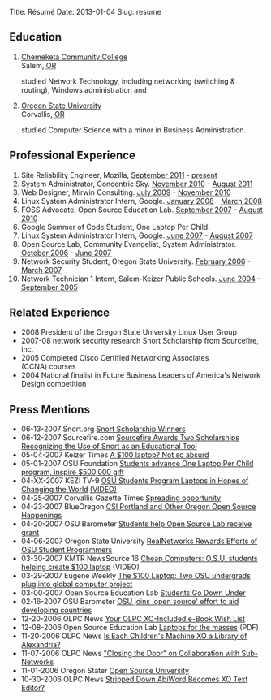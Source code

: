 Title: Résumé
Date: 2013-01-04
Slug: resume

Education
---------

<ol class="vcalendar">
  <li class="education vevent">
    <div class="summary vcard">
      <a class="url fn org" href="http://www.example.edu/">Chemeketa Community College</a>
      <div class="adr">
        <span class="locality">Salem</span>, 
        <abbr class="region" title="Oregon">OR</abbr>
      </div>
    <p>studied Network Technology, including networking (switching & routing), Windows administration and </p> 
    </div>
  </li>
  <li class="education vevent">
    <div class="summary vcard">
      <a class="url fn org" href="http://www.example.edu/">Oregon State University</a>
      <div class="adr">
        <span class="locality">Corvallis</span>, 
        <abbr class="region" title="Oregon">OR</abbr>
      </div>
      <p>studied Computer Science with a minor in Business Administration.</p>
    </div>
  </li>
</ol>

Professional Experience
-----------------------

<ol class="vcalendar">
  <li class="experience vevent">
    <span class="summary">Site Reliability Engineer</span>,
    <span class="location">Mozilla</span>,
    <abbr class="dtstart" title="2011-09-01">September 2011</abbr> - <abbr title="2013-01-01">present</abbr>
  </li>
  <li class="experience vevent">
    <span class="summary">System Administrator</span>,
    <span class="location">Concentric Sky</span>.
    <abbr class="dtstart" title="2010-19-01">November 2010</abbr> - <abbr title="2011-11-01">August 2011</abbr>
  </li>
  
  <li class="experience vevent">
    <span class="summary">Web Designer</span>,
    <span class="location">Mirwin Consulting</span>.
    <abbr class="dtstart" title="2009-07-01">July 2009</abbr> - <abbr title="2010-10-01">November 2010</abbr>
  </li>
  
  <li class="experience vevent">
    <span class="summary">Linux System Administrator Intern</span>,
    <span class="location">Google</span>.  
    <abbr class="dtstart" title="2008-01-01">January 2008</abbr> - <abbr title="2008-03-30">March 2008</abbr>
  </li>
  
  <li class="experience vevent">
    <span class="summary">FOSS Advocate</span>,
    <span class="location">Open Source Education Lab</span>.
    <abbr class="dtstart" title="2007-09-01">September 2007</abbr> - <abbr title="2010-08-01">August 2010</abbr>
  </li>
  
  <li class="experience vevent">
    <span class="summary">Google Summer of Code Student</span>,
    <span class="location">One Laptop Per Child</span>. 
  
  <li class="experience vevent">
    <span class="summary">Linux System Administrator Intern</span>,
    <span class="location">Google</span>.  
    <abbr class="dtstart" title="2007-06-01">June 2007</abbr> - <abbr title="2007-07-01">August 2007</abbr>
  </li>
  
  <li class="experience vevent">
    <span class="summary">Open Source Lab</span>, 
    <span class="location">Community Evangelist, System Administrator</span>.
    <abbr class="dtstart" title="2006-10-01">October 2006</abbr> - <abbr title="2007-06-01">June 2007</abbr>
  </li>

  <li class="experience vevent">
    <span class="summary">Network Security Student</span>,
    <span class="location">Oregon State University</span>.
    <abbr class="dtstart" title="2007-06-01">February 2006</abbr> - <abbr title="2007-03-01">March 2007</abbr>
  </li>
  
  <li class="experience vevent">
    <span class="summary">Network Technician 1 Intern</span>,
    <span class="location">Salem-Keizer Public Schools</span>.
    <abbr class="dtstart" title="2004-06-01">June 2004</abbr> - <abbr title="2005-09-01">September 2005</abbr>
  </li>
</ol>


Related Experience
------------------

- 2008 President of the Oregon State University Linux User Group
- 2007-08 network security research Snort Scholarship from Sourcefire, inc.
- 2005 Completed Cisco Certified Networking Associates (CCNA) courses
- 2004 National finalist in Future Business Leaders of America's Network Design competition

Press Mentions
--------------

* 06-13-2007 Snort.org <a onclick="javascript:pageTracker._trackPageview('/outgoing/www.snort.org/pub-bin/snortnews.cgi#658');"  href="http://www.snort.org/pub-bin/snortnews.cgi#658">Snort Scholarship Winners</a>
* 06-12-2007 Sourcefire.com <a onclick="javascript:pageTracker._trackPageview('/outgoing/investor.sourcefire.com/phoenix.zhtml?c=204582&amp;p=irol-newsArticle&amp;ID=1014339&amp;highlight=');"  href="http://investor.sourcefire.com/phoenix.zhtml?c=204582&amp;p=irol-newsArticle&amp;ID=1014339&amp;highlight=">Sourcefire Awards Two Scholarships Recognizing the Use of Snort as an Educational Tool</a>
* 05-04-2007 Keizer Times <a onclick="javascript:pageTracker._trackPageview('/outgoing/www.keizertimes.com/news/story.cfm?story_no=7987');"  href="http://www.keizertimes.com/news/story.cfm?story_no=7987">A $100 laptop? Not so absurd</a>
* 05-01-2007 OSU Foundation <a onclick="javascript:pageTracker._trackPageview('/outgoing/osufoundation.org/news/featurednews/current/realnetworks_olpc/index.php');"  href="http://osufoundation.org/news/featurednews/current/realnetworks_olpc/index.php">Students advance One Laptop Per Child program, inspire $500,000 gift</a>
* 04-XX-2007 KEZI TV-9 <a onclick="javascript:pageTracker._trackPageview('/outgoing/www.kezi.com/content/contentID/16767');"  href="http://www.kezi.com/content/contentID/16767">OSU Students Program Laptops in Hopes of Changing the World</a> <a onclick="javascript:pageTracker._trackPageview('/outgoing/www.youtube.com/watch?v=yRbs4WadCsU');"  href="http://www.youtube.com/watch?v=yRbs4WadCsU">(VIDEO)</a>
* 04-25-2007 Corvallis Gazette Times <a onclick="javascript:pageTracker._trackPageview('/outgoing/gazettetimes.com/articles/2007/04/25/news/top_story/5aaa01_laptops.txt');"  href="http://gazettetimes.com/articles/2007/04/25/news/top_story/5aaa01_laptops.txt">Spreading opportunity</a>
* 04-23-2007 BlueOregon <a onclick="javascript:pageTracker._trackPageview('/outgoing/www.blueoregon.com/2007/04/csi_portland_an.html');"  href="http://www.blueoregon.com/2007/04/csi_portland_an.html">CSI Portland and Other Oregon Open Source Happenings</a>
* 04-20-2007 OSU Barometer <a onclick="javascript:pageTracker._trackPageview('/outgoing/media.barometer.orst.edu/media/storage/paper854/news/2007/04/20/News/Students.Help.Open.Source.Lab.Receive.Grant-2871417.shtml');"  href="http://media.barometer.orst.edu/media/storage/paper854/news/2007/04/20/News/Students.Help.Open.Source.Lab.Receive.Grant-2871417.shtml">Students help Open Source Lab receive grant</a>
* 04-06-2007 Oregon State University <a onclick="javascript:pageTracker._trackPageview('/outgoing/oregonstate.edu/dept/ncs/newsarch/2007/Apr07/realnetworks.html');"  href="http://oregonstate.edu/dept/ncs/newsarch/2007/Apr07/realnetworks.html">RealNetworks Rewards Efforts of OSU Student Programmers</a>
* 03-30-2007 KMTR NewsSource 16 <a onclick="javascript:pageTracker._trackPageview('/outgoing/www.kmtr.com/mediacenter/local.aspx?videoId=9217@video.kmtr.com&amp;navCatId=5');"  href="http://www.kmtr.com/mediacenter/local.aspx?videoId=9217@video.kmtr.com&amp;navCatId=5">Cheap Computers: O.S.U. students helping create $100 laptop</a> (VIDEO)
* 03-29-2007 Eugene Weekly <a onclick="javascript:pageTracker._trackPageview('/outgoing/www.eugeneweekly.com/2007/03/29/news2.html');"  href="http://www.eugeneweekly.com/2007/03/29/news2.html">The $100 Laptop: Two OSU undergrads plug into global computer project</a>
* 03-00-2007 Open Source Education Lab <a onclick="javascript:pageTracker._trackPageview('/outgoing/osel.oregonstate.edu/files/march_2007_osel_newsletter.pdf');"  href="http://osel.oregonstate.edu/files/march_2007_osel_newsletter.pdf">Students Go Down Under</a>
* 02-16-2007 OSU Barometer <a onclick="javascript:pageTracker._trackPageview('/outgoing/media.barometer.orst.edu/media/storage/paper854/news/2007/02/16/News/Osu-Joins.open.Source.Effort.To.Aid.Developing.Countries-2725358.shtml');"  href="http://media.barometer.orst.edu/media/storage/paper854/news/2007/02/16/News/Osu-Joins.open.Source.Effort.To.Aid.Developing.Countries-2725358.shtml">OSU joins 'open source' effort to aid developing countries</a>
* 12-20-2006 OLPC News <a onclick="javascript:pageTracker._trackPageview('/outgoing/www.olpcnews.com/content/ebooks/olpc_xo_ebook_wish.html');"  href="http://www.olpcnews.com/content/ebooks/olpc_xo_ebook_wish.html">Your OLPC XO-Included e-Book Wish List</a>
* 12-08-2006 Open Source Education Lab <a onclick="javascript:pageTracker._trackPageview('/outgoing/osel.oregonstate.edu/files/december_2006_osel_newsletter.pdf');"  href="http://osel.oregonstate.edu/files/december_2006_osel_newsletter.pdf">Laptops for the masses</a> (PDF)
* 11-20-2006 OLPC News <a onclick="javascript:pageTracker._trackPageview('/outgoing/www.olpcnews.com/content/ebooks/xo_library_of_alexandria.html');"  href="http://www.olpcnews.com/content/ebooks/xo_library_of_alexandria.html">Is Each Children's Machine XO a Library of Alexandria?</a>
* 11-07-2006 OLPC News <a onclick="javascript:pageTracker._trackPageview('/outgoing/www.olpcnews.com/internet/access/collaboration_sub_networks.html');"  href="http://www.olpcnews.com/internet/access/collaboration_sub_networks.html">"Closing the Door" on Collaboration with Sub-Networks</a>
* 11-01-2006 Oregon Stater <a onclick="javascript:pageTracker._trackPageview('/outgoing/www.osualum.com/s/359/file_lib/1/11/200612_Stater_2429_633016995282800000.pdf');"  href="http://www.osualum.com/s/359/file_lib/1/11/200612_Stater_2429_633016995282800000.pdf">Open Source University</a>
* 10-30-2006 OLPC News <a onclick="javascript:pageTracker._trackPageview('/outgoing/www.olpcnews.com/software/applications/abiword_xo_text_editor.html');"  href="http://www.olpcnews.com/software/applications/abiword_xo_text_editor.html">Stripped Down AbiWord Becomes XO Text Editor?</a>
